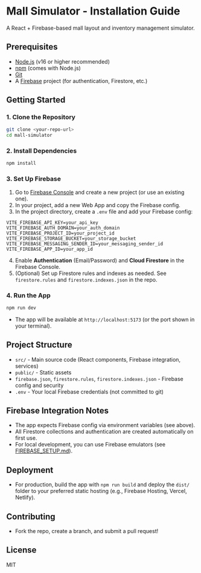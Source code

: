 # Mall Simulator - Installation Guide

A React + Firebase-based mall layout and inventory management simulator.

## Prerequisites

- [Node.js](https://nodejs.org/) (v16 or higher recommended)
- [npm](https://www.npmjs.com/) (comes with Node.js)
- [Git](https://git-scm.com/)
- A [Firebase](https://firebase.google.com/) project (for authentication, Firestore, etc.)

## Getting Started

### 1. Clone the Repository

```bash
git clone <your-repo-url>
cd mall-simulator
```

### 2. Install Dependencies

```bash
npm install
```

### 3. Set Up Firebase

1. Go to [Firebase Console](https://console.firebase.google.com/) and create a new project (or use an existing one).
2. In your project, add a new Web App and copy the Firebase config.
3. In the project directory, create a `.env` file and add your Firebase config:

```
VITE_FIREBASE_API_KEY=your_api_key
VITE_FIREBASE_AUTH_DOMAIN=your_auth_domain
VITE_FIREBASE_PROJECT_ID=your_project_id
VITE_FIREBASE_STORAGE_BUCKET=your_storage_bucket
VITE_FIREBASE_MESSAGING_SENDER_ID=your_messaging_sender_id
VITE_FIREBASE_APP_ID=your_app_id
```

4. Enable **Authentication** (Email/Password) and **Cloud Firestore** in the Firebase Console.
5. (Optional) Set up Firestore rules and indexes as needed. See `firestore.rules` and `firestore.indexes.json` in the repo.

### 4. Run the App

```bash
npm run dev
```

- The app will be available at `http://localhost:5173` (or the port shown in your terminal).

## Project Structure

- `src/` - Main source code (React components, Firebase integration, services)
- `public/` - Static assets
- `firebase.json`, `firestore.rules`, `firestore.indexes.json` - Firebase config and security
- `.env` - Your local Firebase credentials (not committed to git)

## Firebase Integration Notes
- The app expects Firebase config via environment variables (see above).
- All Firestore collections and authentication are created automatically on first use.
- For local development, you can use Firebase emulators (see [FIREBASE_SETUP.md](FIREBASE_SETUP.md)).

## Deployment
- For production, build the app with `npm run build` and deploy the `dist/` folder to your preferred static hosting (e.g., Firebase Hosting, Vercel, Netlify).

## Contributing
- Fork the repo, create a branch, and submit a pull request!

## License
MIT 
